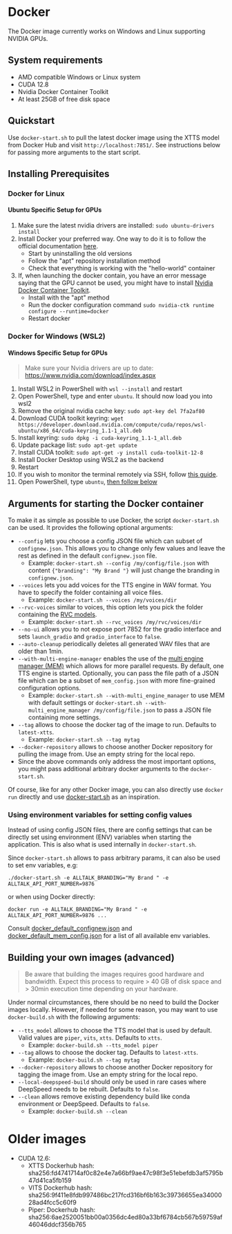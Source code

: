 # Docker
The Docker image currently works on Windows and Linux supporting NVIDIA GPUs.

## System requirements
- AMD compatible Windows or Linux system
- CUDA 12.8
- Nvidia Docker Container Toolkit
- At least 25GB of free disk space

## Quickstart
Use `docker-start.sh` to pull the latest docker image using the XTTS model from Docker Hub and 
visit `http://localhost:7851/`. See instructions below for passing more arguments to the start script.

## Installing Prerequisites
### Docker for Linux
#### Ubuntu Specific Setup for GPUs
1. Make sure the latest nvidia drivers are installed: `sudo ubuntu-drivers install`
1. Install Docker your preferred way. One way to do it is to follow the official documentation [here](https://docs.docker.com/engine/install/ubuntu/#uninstall-old-versions).
    - Start by uninstalling the old versions
    - Follow the "apt" repository installation method
    - Check that everything is working with the "hello-world" container
1. If, when launching the docker contain, you have an error message saying that the GPU cannot be used, you might have to install [Nvidia Docker Container Toolkit](https://docs.nvidia.com/datacenter/cloud-native/container-toolkit/latest/install-guide.html).
    - Install with the "apt" method
    - Run the docker configuration command
      ```sudo nvidia-ctk runtime configure --runtime=docker```
    - Restart docker

### Docker for Windows (WSL2)
#### Windows Specific Setup for GPUs
> Make sure your Nvidia drivers are up to date: https://www.nvidia.com/download/index.aspx
1. Install WSL2 in PowerShell with `wsl --install` and restart
2. Open PowerShell, type and enter ```ubuntu```.  It should now load you into wsl2
3. Remove the original nvidia cache key: `sudo apt-key del 7fa2af80`
4. Download CUDA toolkit keyring: `wget https://developer.download.nvidia.com/compute/cuda/repos/wsl-ubuntu/x86_64/cuda-keyring_1.1-1_all.deb`
5. Install keyring: `sudo dpkg -i cuda-keyring_1.1-1_all.deb`
6. Update package list: `sudo apt-get update`
7. Install CUDA toolkit: `sudo apt-get -y install cuda-toolkit-12-8`
8. Install Docker Desktop using WSL2 as the backend
9. Restart
10. If you wish to monitor the terminal remotely via SSH, follow [this guide](https://www.hanselman.com/blog/how-to-ssh-into-wsl2-on-windows-10-from-an-external-machine).
11. Open PowerShell, type ```ubuntu```, [then follow below](#quickstart)

## Arguments for starting the Docker container
To make it as simple as possible to use Docker, the script `docker-start.sh` can be used. It provides the 
following optional arguments:

- `--config` lets you choose a config JSON file which can subset of `confignew.json`. This allows you to change only
  few values and leave the rest as defined in the default `confignew.json` file.
    - Example: `docker-start.sh --config /my/config/file.json` with content `{"branding": "My Brand "}` will just change
      the branding in `confignew.json`.
- `--voices` lets you add voices for the TTS engine in WAV format. You have to specify the folder containing all
  voice files.
    - Example: `docker-start.sh --voices /my/voices/dir`
- `--rvc-voices` similar to voices, this option lets you pick the folder containing the [RVC models](https://github.com/erew123/alltalk_tts/wiki/RVC-(Retrieval%E2%80%90based-Voice-Conversion)).
    - Example: `docker-start.sh --rvc_voices /my/rvc/voices/dir`
- `--no-ui` allows you to not expose port 7852 for the gradio interface and sets `launch_gradio` and `gradio_interface` to `false`.
- `--auto-cleanup` periodically deletes all generated WAV files that are older than 1min.
- `--with-multi-engine-manager` enables the use of the [multi engine manager (MEM)](https://github.com/erew123/alltalk_tts/wiki/Multi-Engine-Manager)
    which allows for more parallel requests. By default, one TTS engine is started. Optionally, you can pass the
    file path of a JSON file which can be a subset of `mem_config.json` with more fine-grained configuration options.
  - Example: `docker-start.sh --with-multi_engine_manager` to use MEM with default settings or 
    `docker-start.sh --with-multi_engine_manager /my/config/file.json` to pass a JSON file containing more settings.
- `--tag` allows to choose the docker tag of the image to run. Defaults to `latest-xtts`.
    - Example: `docker-start.sh --tag mytag`
- `--docker-repository` allows to choose another Docker repository for pulling the image from. Use an empty 
  string for the local repo.
- Since the above commands only address the most important options, you might pass additional arbitrary docker arguments
  to the `docker-start.sh`.

Of course, like for any other Docker image, you can also directly use `docker run` directly and use 
[docker-start.sh](https://github.com/erew123/alltalk_tts/blob/alltalkbeta/docker-start.sh) as an inspiration.

### Using environment variables for setting config values
Instead of using config JSON files, there are config settings that can be directly set using environment (ENV) variables 
when starting the application. This is also what is used internally in `docker-start.sh`.

Since `docker-start.sh` allows to pass arbitrary params, it can also be used to set env variables, e.g:

```
./docker-start.sh -e ALLTALK_BRANDING="My Brand " -e ALLTALK_API_PORT_NUMBER=9876
```

or when using Docker directly:
```
docker run -e ALLTALK_BRANDING="My Brand " -e ALLTALK_API_PORT_NUMBER=9876 ...
```

Consult [docker_default_confignew.json](https://github.com/erew123/alltalk_tts/blob/alltalkbeta/docker_default_confignew.json) 
and [docker_default_mem_config.json](https://github.com/erew123/alltalk_tts/blob/alltalkbeta/docker_default_mem_config.json) 
for a list of all available env variables.


## Building your own images (advanced)
> Be aware that building the images requires good hardware and bandwidth. Expect this process to require >
> 40 GB of disk space and > 30min execution time depending on your hardware.

Under normal circumstances, there should be no need to build the Docker images locally. However, if needed for some
reason, you may want to use `docker-build.sh` with the following arguments:

- `--tts_model` allows to choose the TTS model that is used by default. Valid values are `piper`, `vits`, `xtts`. Defaults to `xtts`.
    - Example: `docker-build.sh --tts_model piper`
- `--tag` allows to choose the docker tag. Defaults to `latest-xtts`.
    - Example: `docker-build.sh --tag mytag`
- `--docker-repository` allows to choose another Docker repository for tagging the image from. Use an empty
  string for the local repo.
- `--local-deepspeed-build` should only be used in rare cases where DeepSpeed needs to be rebuilt. Defaults to `false`.
- `--clean` allows remove existing dependency build like conda environment or DeepSpeed. Defaults to `false`.
    - Example: `docker-build.sh --clean`


# Older images
- CUDA 12.6:
  - XTTS  Dockerhub hash: sha256:fd4741714af0c82e4e7a66bf9ae47c98f3e51ebefdb3af5795b47d41ca5fb159
  - VITS Dockerhub hash: sha256:9f411e8fdb997486bc217fcd316bf6b163c39736655ea3400028ad4fcc5c60f9
  - Piper:  Dockerhub hash: sha256:6ae2520051bb00a0356dc4ed80a33bf6784cb567b59759af46046ddcf356b765